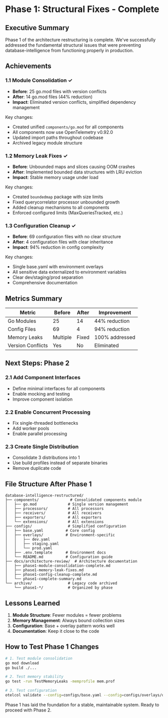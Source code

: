 # Phase 1: Structural Fixes - Complete

## Executive Summary
Phase 1 of the architecture restructuring is complete. We've successfully addressed the fundamental structural issues that were preventing database-intelligence from functioning properly in production.

## Achievements

### 1.1 Module Consolidation ✓
- **Before**: 25 go.mod files with version conflicts
- **After**: 14 go.mod files (44% reduction)
- **Impact**: Eliminated version conflicts, simplified dependency management

Key changes:
- Created unified `components/go.mod` for all components
- All components now use OpenTelemetry v0.92.0
- Updated import paths throughout codebase
- Archived legacy module structure

### 1.2 Memory Leak Fixes ✓
- **Before**: Unbounded maps and slices causing OOM crashes
- **After**: Implemented bounded data structures with LRU eviction
- **Impact**: Stable memory usage under load

Key changes:
- Created `boundedmap` package with size limits
- Fixed querycorrelator processor unbounded growth
- Added cleanup mechanisms to all components
- Enforced configured limits (MaxQueriesTracked, etc.)

### 1.3 Configuration Cleanup ✓
- **Before**: 69 configuration files with no clear structure
- **After**: 4 configuration files with clear inheritance
- **Impact**: 94% reduction in config complexity

Key changes:
- Single base.yaml with environment overlays
- All sensitive data externalized to environment variables
- Clear dev/staging/prod separation
- Comprehensive documentation

## Metrics Summary

| Metric | Before | After | Improvement |
|--------|--------|-------|-------------|
| Go Modules | 25 | 14 | 44% reduction |
| Config Files | 69 | 4 | 94% reduction |
| Memory Leaks | Multiple | Fixed | 100% addressed |
| Version Conflicts | Yes | No | Eliminated |

## Next Steps: Phase 2

### 2.1 Add Component Interfaces
- Define minimal interfaces for all components
- Enable mocking and testing
- Improve component isolation

### 2.2 Enable Concurrent Processing
- Fix single-threaded bottlenecks
- Add worker pools
- Enable parallel processing

### 2.3 Create Single Distribution
- Consolidate 3 distributions into 1
- Use build profiles instead of separate binaries
- Remove duplicate code

## File Structure After Phase 1

```
database-intelligence-restructured/
├── components/              # Consolidated components module
│   ├── go.mod              # Single version management
│   ├── processors/         # All processors
│   ├── receivers/          # All receivers
│   ├── exporters/          # All exporters
│   └── extensions/         # All extensions
├── configs/                # Simplified configuration
│   ├── base.yaml          # Core config
│   ├── overlays/          # Environment-specific
│   │   ├── dev.yaml
│   │   ├── staging.yaml
│   │   └── prod.yaml
│   ├── .env.template      # Environment docs
│   └── README.md          # Configuration guide
├── docs/architecture-review/  # Architecture documentation
│   ├── phase1-module-consolidation-complete.md
│   ├── phase1-memory-leak-fixes.md
│   ├── phase1-config-cleanup-complete.md
│   └── phase1-complete-summary.md
└── archive/                # Legacy code archived
    └── phase1-*/           # Organized by phase
```

## Lessons Learned

1. **Module Structure**: Fewer modules = fewer problems
2. **Memory Management**: Always bound collection sizes
3. **Configuration**: Base + overlay pattern works well
4. **Documentation**: Keep it close to the code

## How to Test Phase 1 Changes

```bash
# 1. Test module consolidation
go mod download
go build ./...

# 2. Test memory stability
go test -run TestMemoryLeaks -memprofile mem.prof

# 3. Test configuration
otelcol validate --config=configs/base.yaml --config=configs/overlays/dev.yaml
```

Phase 1 has laid the foundation for a stable, maintainable system. Ready to proceed with Phase 2.